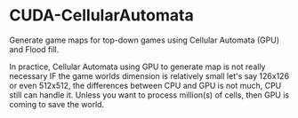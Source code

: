 # CUDA-CellularAutomata

Generate game maps for top-down games using Cellular Automata (GPU) and Flood fill.

In practice, Cellular Automata using GPU to generate map is not really necessary IF the game worlds dimension is relatively small let's say 126x126 or even 512x512, the differences between CPU and GPU is not much, CPU still can handle it. Unless you want to process million(s) of cells, then GPU is coming to save the world.
